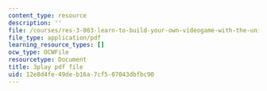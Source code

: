 ```yaml
---
content_type: resource
description: ''
file: /courses/res-3-003-learn-to-build-your-own-videogame-with-the-unity-game-engine-and-microsoft-kinect-january-iap-2017/12e8d4fe49deb16a7cf507043dbfbc90_apbCAHH7Ml4.pdf
file_type: application/pdf
learning_resource_types: []
ocw_type: OCWFile
resourcetype: Document
title: 3play pdf file
uid: 12e8d4fe-49de-b16a-7cf5-07043dbfbc90
---
```

